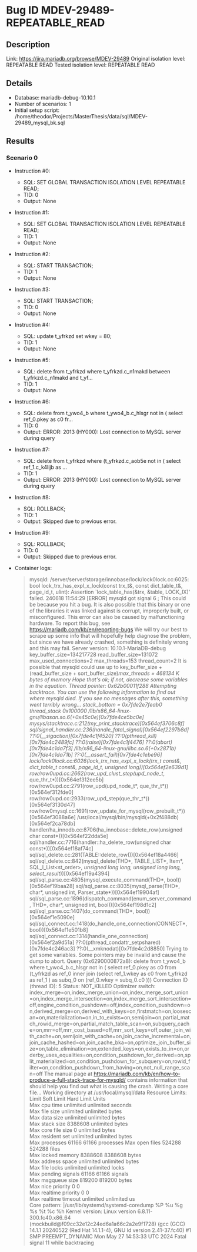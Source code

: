 # Bug ID MDEV-29489-REPEATABLE_READ

## Description

Link:                     https://jira.mariadb.org/browse/MDEV-29489
Original isolation level: REPEATABLE READ
Tested isolation level:   REPEATABLE READ


## Details
 * Database: mariadb-debug-10.10.1
 * Number of scenarios: 1
 * Initial setup script: /home/theodor/Projects/MasterThesis/data/sql/MDEV-29489_mysql_bk.sql

## Results
### Scenario 0
 * Instruction #0:
     - SQL:  SET GLOBAL TRANSACTION ISOLATION LEVEL REPEATABLE READ;
     - TID: 0
     - Output: None
 * Instruction #1:
     - SQL:  SET GLOBAL TRANSACTION ISOLATION LEVEL REPEATABLE READ;
     - TID: 1
     - Output: None
 * Instruction #2:
     - SQL:  START TRANSACTION;
     - TID: 1
     - Output: None
 * Instruction #3:
     - SQL:  START TRANSACTION;
     - TID: 0
     - Output: None
 * Instruction #4:
     - SQL:  update t_yfrkzd set wkey = 80;
     - TID: 1
     - Output: None
 * Instruction #5:
     - SQL:  delete from t_yfrkzd where t_yfrkzd.c_n1makd between t_yfrkzd.c_n1makd and t_yf...
     - TID: 1
     - Output: None
 * Instruction #6:
     - SQL:  delete from t_ywo4_b where t_ywo4_b.c_hlsgr not in ( select ref_0.pkey as c0 fr...
     - TID: 0
     - Output: ERROR: 2013 (HY000): Lost connection to MySQL server during query
 * Instruction #7:
     - SQL:  delete from t_yfrkzd where (t_yfrkzd.c_aob5e not in ( select ref_1.c_k4lijb as ...
     - TID: 1
     - Output: ERROR: 2013 (HY000): Lost connection to MySQL server during query
 * Instruction #8:
     - SQL:  ROLLBACK;
     - TID: 1
     - Output: Skipped due to previous error.
 * Instruction #9:
     - SQL:  ROLLBACK;
     - TID: 0
     - Output: Skipped due to previous error.

 * Container logs:
   > mysqld: /server/server/storage/innobase/lock/lock0lock.cc:6025: bool lock_trx_has_expl_x_lock(const trx_t&, const dict_table_t&, page_id_t, ulint): Assertion `lock_table_has(&trx, &table, LOCK_IX)' failed.
   > 240618 11:54:29 [ERROR] mysqld got signal 6 ;
   > This could be because you hit a bug. It is also possible that this binary
   > or one of the libraries it was linked against is corrupt, improperly built,
   > or misconfigured. This error can also be caused by malfunctioning hardware.
   > To report this bug, see https://mariadb.com/kb/en/reporting-bugs
   > We will try our best to scrape up some info that will hopefully help
   > diagnose the problem, but since we have already crashed, 
   > something is definitely wrong and this may fail.
   > Server version: 10.10.1-MariaDB-debug
   > key_buffer_size=134217728
   > read_buffer_size=131072
   > max_used_connections=2
   > max_threads=153
   > thread_count=2
   > It is possible that mysqld could use up to 
   > key_buffer_size + (read_buffer_size + sort_buffer_size)*max_threads = 468134 K  bytes of memory
   > Hope that's ok; if not, decrease some variables in the equation.
   > Thread pointer: 0x62b00011f288
   > Attempting backtrace. You can use the following information to find out
   > where mysqld died. If you see no messages after this, something went
   > terribly wrong...
   > stack_bottom = 0x7fde2e7feab0 thread_stack 0x100000
   > /lib/x86_64-linux-gnu/libasan.so.6(+0x45c0e)[0x7fde4ce5bc0e]
   > mysys/stacktrace.c:212(my_print_stacktrace)[0x564ef3706c8f]
   > sql/signal_handler.cc:236(handle_fatal_signal)[0x564ef2297b8d]
   > ??:0(__sigaction)[0x7fde4c1f4520]
   > ??:0(pthread_kill)[0x7fde4c2489fc]
   > ??:0(raise)[0x7fde4c1f4476]
   > ??:0(abort)[0x7fde4c1da7f3]
   > /lib/x86_64-linux-gnu/libc.so.6(+0x2871b)[0x7fde4c1da71b]
   > ??:0(__assert_fail)[0x7fde4c1ebe96]
   > lock/lock0lock.cc:6026(lock_trx_has_expl_x_lock(trx_t const&, dict_table_t const&, page_id_t, unsigned long))[0x564ef2e639d1]
   > row/row0upd.cc:2662(row_upd_clust_step(upd_node_t*, que_thr_t*))[0x564ef312ee5b]
   > row/row0upd.cc:2791(row_upd(upd_node_t*, que_thr_t*))[0x564ef312fde0]
   > row/row0upd.cc:2933(row_upd_step(que_thr_t*))[0x564ef3130d47]
   > row/row0mysql.cc:1691(row_update_for_mysql(row_prebuilt_t*))[0x564ef3088a6e]
   > /usr/local/mysql/bin/mysqld(+0x2f488db)[0x564ef2ca78db]
   > handler/ha_innodb.cc:8706(ha_innobase::delete_row(unsigned char const*))[0x564ef22dda5e]
   > sql/handler.cc:7716(handler::ha_delete_row(unsigned char const*))[0x564ef18af74c]
   > sql/sql_delete.cc:281(TABLE::delete_row())[0x564ef18a4466]
   > sql/sql_delete.cc:842(mysql_delete(THD*, TABLE_LIST*, Item*, SQL_I_List<st_order>*, unsigned long long, unsigned long long, select_result*))[0x564ef19a4394]
   > sql/sql_parse.cc:4805(mysql_execute_command(THD*, bool))[0x564ef19baa28]
   > sql/sql_parse.cc:8035(mysql_parse(THD*, char*, unsigned int, Parser_state*))[0x564ef19904af]
   > sql/sql_parse.cc:1896(dispatch_command(enum_server_command, THD*, char*, unsigned int, bool))[0x564ef198d1c2]
   > sql/sql_parse.cc:1407(do_command(THD*, bool))[0x564ef1e5090e]
   > sql/sql_connect.cc:1418(do_handle_one_connection(CONNECT*, bool))[0x564ef1e501b8]
   > sql/sql_connect.cc:1314(handle_one_connection)[0x564ef2a9d51a]
   > ??:0(pthread_condattr_setpshared)[0x7fde4c246ac3]
   > ??:0(__xmknodat)[0x7fde4c2d8850]
   > Trying to get some variables.
   > Some pointers may be invalid and cause the dump to abort.
   > Query (0x6290000872a8): delete from t_ywo4_b where t_ywo4_b.c_hlsgr not in ( select ref_0.pkey as c0 from (t_yfrkzd as ref_0 inner join (select ref_1.wkey as c0 from t_yfrkzd as ref_1 ) as subq_0 on (ref_0.wkey = subq_0.c0 )))
   > Connection ID (thread ID): 5
   > Status: NOT_KILLED
   > Optimizer switch: index_merge=on,index_merge_union=on,index_merge_sort_union=on,index_merge_intersection=on,index_merge_sort_intersection=off,engine_condition_pushdown=off,index_condition_pushdown=on,derived_merge=on,derived_with_keys=on,firstmatch=on,loosescan=on,materialization=on,in_to_exists=on,semijoin=on,partial_match_rowid_merge=on,partial_match_table_scan=on,subquery_cache=on,mrr=off,mrr_cost_based=off,mrr_sort_keys=off,outer_join_with_cache=on,semijoin_with_cache=on,join_cache_incremental=on,join_cache_hashed=on,join_cache_bka=on,optimize_join_buffer_size=on,table_elimination=on,extended_keys=on,exists_to_in=on,orderby_uses_equalities=on,condition_pushdown_for_derived=on,split_materialized=on,condition_pushdown_for_subquery=on,rowid_filter=on,condition_pushdown_from_having=on,not_null_range_scan=off
   > The manual page at https://mariadb.com/kb/en/how-to-produce-a-full-stack-trace-for-mysqld/ contains
   > information that should help you find out what is causing the crash.
   > Writing a core file...
   > Working directory at /usr/local/mysql/data
   > Resource Limits:
   > Limit                     Soft Limit           Hard Limit           Units     
   > Max cpu time              unlimited            unlimited            seconds   
   > Max file size             unlimited            unlimited            bytes     
   > Max data size             unlimited            unlimited            bytes     
   > Max stack size            8388608              unlimited            bytes     
   > Max core file size        0                    unlimited            bytes     
   > Max resident set          unlimited            unlimited            bytes     
   > Max processes             61166                61166                processes 
   > Max open files            524288               524288               files     
   > Max locked memory         8388608              8388608              bytes     
   > Max address space         unlimited            unlimited            bytes     
   > Max file locks            unlimited            unlimited            locks     
   > Max pending signals       61166                61166                signals   
   > Max msgqueue size         819200               819200               bytes     
   > Max nice priority         0                    0                    
   > Max realtime priority     0                    0                    
   > Max realtime timeout      unlimited            unlimited            us        
   > Core pattern: |/usr/lib/systemd/systemd-coredump %P %u %g %s %t %c %h
   > Kernel version: Linux version 6.8.11-300.fc40.x86_64 (mockbuild@f09cc32e12c24ed6a1a66c2a2e9f1728) (gcc (GCC) 14.1.1 20240522 (Red Hat 14.1.1-4), GNU ld version 2.41-37.fc40) #1 SMP PREEMPT_DYNAMIC Mon May 27 14:53:33 UTC 2024
   > Fatal signal 11 while backtracing
